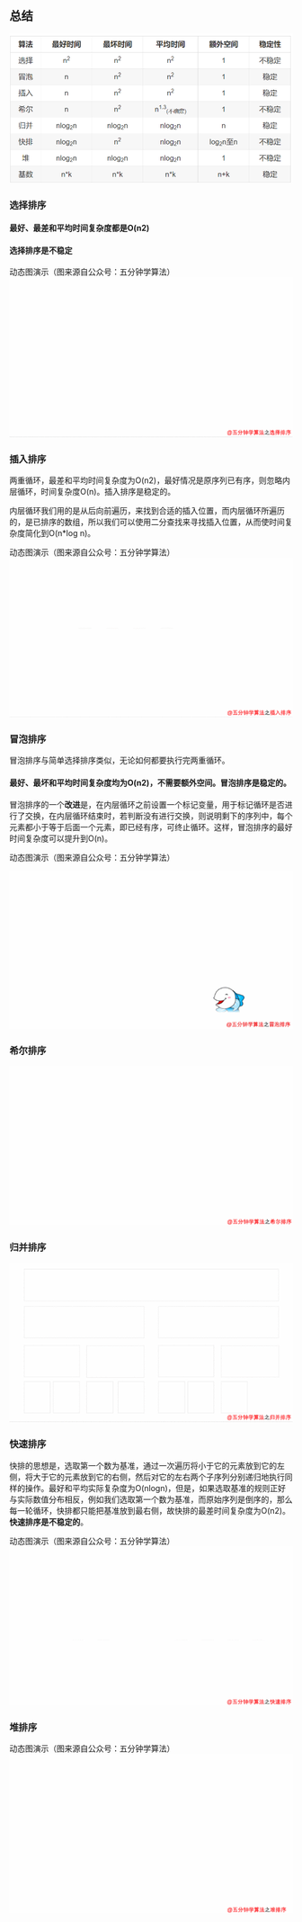 ## 总结

![image](https://github.com/YamatoSaicou/Kancolle-wallpaer/blob/master/gif/paixu.png)

### 选择排序

#### 最好、最差和平均时间复杂度都是O(n2)
#### 选择排序是不稳定

动态图演示（图来源自公众号：五分钟学算法）
![image](https://github.com/YamatoSaicou/Kancolle-wallpaer/blob/master/gif/xuanze.gif)

### 插入排序

两重循环，最差和平均时间复杂度为O(n2)，最好情况是原序列已有序，则忽略内层循环，时间复杂度O(n)。插入排序是稳定的。

内层循环我们用的是从后向前遍历，来找到合适的插入位置，而内层循环所遍历的，是已排序的数组，所以我们可以使用二分查找来寻找插入位置，从而使时间复杂度简化到O(n*log n)。

动态图演示（图来源自公众号：五分钟学算法）
![image](https://github.com/YamatoSaicou/Kancolle-wallpaer/blob/master/gif/charu.gif)

### 冒泡排序

冒泡排序与简单选择排序类似，无论如何都要执行完两重循环。
#### 最好、最坏和平均时间复杂度均为O(n2)，不需要额外空间。冒泡排序是稳定的。

冒泡排序的一个**改进**是，在内层循环之前设置一个标记变量，用于标记循环是否进行了交换，在内层循环结束时，若判断没有进行交换，则说明剩下的序列中，每个元素都小于等于后面一个元素，即已经有序，可终止循环。这样，冒泡排序的最好时间复杂度可以提升到O(n)。

动态图演示（图来源自公众号：五分钟学算法）

![image](https://github.com/YamatoSaicou/Kancolle-wallpaer/blob/master/gif/maopao.gif)

### 希尔排序

![image](https://github.com/YamatoSaicou/Kancolle-wallpaer/blob/master/gif/%E5%B8%8C%E5%B0%94.gif)

### 归并排序

![image](https://github.com/YamatoSaicou/Kancolle-wallpaer/blob/master/gif/%E5%BD%92%E5%B9%B6.gif)

### 快速排序

快排的思想是，选取第一个数为基准，通过一次遍历将小于它的元素放到它的左侧，将大于它的元素放到它的右侧，然后对它的左右两个子序列分别递归地执行同样的操作。最好和平均实际复杂度为O(nlogn)，但是，如果选取基准的规则正好与实际数值分布相反，例如我们选取第一个数为基准，而原始序列是倒序的，那么每一轮循环，快排都只能把基准放到最右侧，故快排的最差时间复杂度为O(n2)。**快速排序是不稳定的**。

动态图演示（图来源自公众号：五分钟学算法）
![image](https://github.com/YamatoSaicou/Kancolle-wallpaer/blob/master/gif/kuaipai.gif)

### 堆排序

动态图演示（图来源自公众号：五分钟学算法）
![image](https://github.com/YamatoSaicou/Kancolle-wallpaer/blob/master/gif/duipai.gif)




